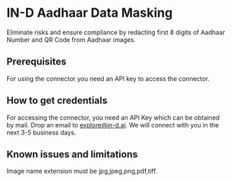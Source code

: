 # IN-D Aadhaar Data Masking
Eliminate risks and ensure compliance by redacting first 8 digits of Aadhaar Number and QR Code from Aadhaar images.

## Prerequisites
For using the connector you need an API key to access the connector.

## How to get credentials
For accessing the connector, you need an API Key which can be obtained by mail. Drop an email to explore@in-d.ai. 
We will connect with you in the next 3-5 business days.

## Known issues and limitations
Image name extension must be jpg,jpeg,png,pdf,tiff.
